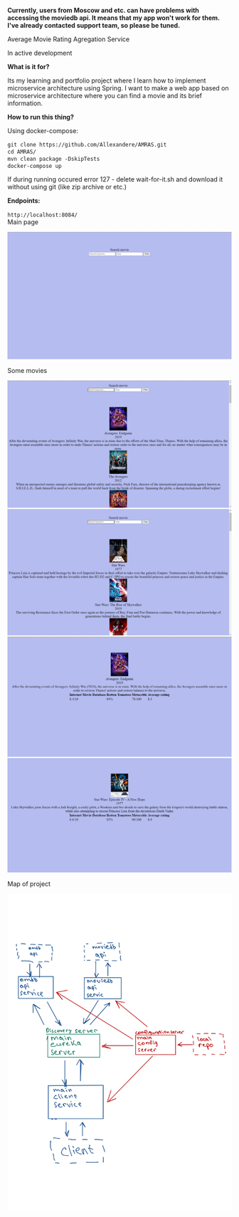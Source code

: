 **Currently, users from Moscow and etc. can have problems with accessing the moviedb api.
  It means that my app won't work for them. I've already contacted support team, so please be tuned.**


Average Movie Rating Agregation Service

In active development

**What is it for?**<br />
  
  Its my learning and portfolio project where I learn how to implement microservice architecture using Spring. 
  I want to make a web app based on microservice architecture where you can find a movie and its brief information.

**How to run this thing?**<br />

  Using docker-compose:<br />
  ```
  git clone https://github.com/Allexandere/AMRAS.git
  cd AMRAS/
  mvn clean package -DskipTests
  docker-compose up
  ```
  If during running occured error 127 - delete wait-for-it.sh and download it without using git (like zip archive or etc.)
 
 **Endpoints:**<br />
 
  `http://localhost:8084/`<br />
  Main page <br />
  
  ![alt text](https://github.com/Allexandere/AMRAS/blob/main/main-page.jpg?raw=true)
  
  Some movies
  
  ![alt text](https://github.com/Allexandere/AMRAS/blob/main/movie1.jpg?raw=true)
  ![alt text](https://github.com/Allexandere/AMRAS/blob/main/movie2.jpg?raw=true)
  ![alt text](https://github.com/Allexandere/AMRAS/blob/main/movie3.jpg?raw=true)
  ![alt text](https://github.com/Allexandere/AMRAS/blob/main/movie4.jpg?raw=true)
  
  Map of project
  
  ![alt text](https://github.com/Allexandere/AMRAS/blob/main/map.jpg?raw=true)
  
  
